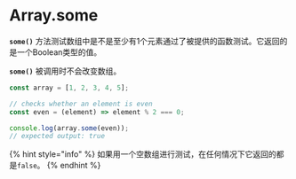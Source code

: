 # Array.some

**`some()`** 方法测试数组中是不是至少有1个元素通过了被提供的函数测试。它返回的是一个Boolean类型的值。

**`some()`** 被调用时不会改变数组。

```javascript
const array = [1, 2, 3, 4, 5];

// checks whether an element is even
const even = (element) => element % 2 === 0;

console.log(array.some(even));
// expected output: true
```

{% hint style="info" %}
如果用一个空数组进行测试，在任何情况下它返回的都是`false`。
{% endhint %}

